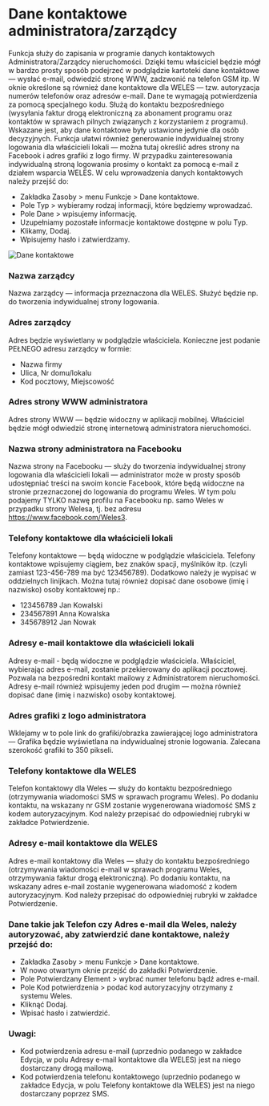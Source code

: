 # Dane kontaktowe administratora/zarządcy

Funkcja służy do zapisania w programie danych kontaktowych Administratora/Zarządcy nieruchomości. Dzięki temu właściciel będzie mógł w bardzo prosty sposób podejrzeć w podglądzie kartoteki dane kontaktowe — wysłać e-mail, odwiedzić stronę WWW, zadzwonić na telefon GSM itp. W oknie określone są również dane kontaktowe dla WELES — tzw. autoryzacja numerów telefonów oraz adresów e-mail. Dane te wymagają potwierdzenia za pomocą specjalnego kodu. Służą do kontaktu bezpośredniego (wysyłania faktur drogą elektroniczną za abonament programu oraz kontaktów w sprawach pilnych związanych z korzystaniem z programu). Wskazane jest, aby dane kontaktowe były ustawione jedynie dla osób decyzyjnych. Funkcja ułatwi również generowanie indywidualnej strony logowania dla właścicieli lokali — można tutaj określić adres strony na Facebook i adres grafiki z logo firmy. W przypadku zainteresowania indywidualną stroną logowania prosimy o kontakt za pomocą e-mail z działem wsparcia WELES. W celu wprowadzenia danych kontaktowych należy przejść do:

- Zakładka Zasoby > menu Funkcje > Dane kontaktowe.
- Pole Typ > wybieramy rodzaj informacji, które będziemy wprowadzać.
- Pole Dane > wpisujemy informację.
- Uzupełniamy pozostałe informacje kontaktowe dostępne w polu Typ.
- Klikamy, Dodaj.
- Wpisujemy hasło i zatwierdzamy.

![Dane kontaktowe](danekontaktowe.gif)

### Nazwa zarządcy

Nazwa zarządcy — informacja przeznaczona dla WELES. Służyć będzie np. do tworzenia indywidualnej strony logowania.

### Adres zarządcy

Adres będzie wyświetlany w podglądzie właściciela. Konieczne jest podanie PEŁNEGO adresu zarządcy w formie:

- Nazwa firmy
- Ulica, Nr domu/lokalu
- Kod pocztowy, Miejscowość

### Adres strony WWW administratora

Adres strony WWW — będzie widoczny w aplikacji mobilnej. Właściciel będzie mógł odwiedzić stronę internetową administratora nieruchomości.

### Nazwa strony administratora na Facebooku

Nazwa strony na Facebooku — służy do tworzenia indywidualnej strony logowania dla właścicieli lokali — administrator może w prosty sposób udostępniać treści na swoim koncie Facebook, które będą widoczne na stronie przeznaczonej do logowania do programu Weles. W tym polu podajemy TYLKO nazwę profilu na Facebooku np. samo Weles w przypadku strony Welesa, tj. bez adresu https://www.facebook.com/Weles3.

### Telefony kontaktowe dla właścicieli lokali

Telefony kontaktowe — będą widoczne w podglądzie właściciela. Telefony kontaktowe wpisujemy ciągiem, bez znaków spacji, myślników itp. (czyli zamiast 123-456-789 ma być 123456789). Dodatkowo należy je wypisać w oddzielnych linijkach. Można tutaj również dopisać dane osobowe (imię i nazwisko) osoby kontaktowej np.:

- 123456789 Jan Kowalski
- 234567891 Anna Kowalska
- 345678912 Jan Nowak

### Adresy e-mail kontaktowe dla właścicieli lokali

Adresy e-mail - będą widoczne w podglądzie właściciela. Właściciel, wybierając adres e-mail, zostanie przekierowany do aplikacji pocztowej. Pozwala na bezpośredni kontakt mailowy z Administratorem nieruchomości. Adresy e-mail również wpisujemy jeden pod drugim — można również dopisać dane (imię i nazwisko) osoby kontaktowej.

### Adres grafiki z logo administratora

Wklejamy w to pole link do grafiki/obrazka zawierającej logo administratora — Grafika będzie wyświetlana na indywidualnej stronie logowania. Zalecana szerokość grafiki to 350 pikseli.

### Telefony kontaktowe dla WELES

Telefon kontaktowy dla Weles — służy do kontaktu bezpośredniego (otrzymywania wiadomości SMS w sprawach programu Weles). Po dodaniu kontaktu, na wskazany nr GSM zostanie wygenerowana wiadomość SMS z kodem autoryzacyjnym. Kod należy przepisać do odpowiedniej rubryki w zakładce Potwierdzenie.

### Adresy e-mail kontaktowe dla WELES

Adres e-mail kontaktowy dla Weles — służy do kontaktu bezpośredniego (otrzymywania wiadomości e-mail w sprawach programu Weles, otrzymywania faktur drogą elektroniczną). Po dodaniu kontaktu, na wskazany adres e-mail zostanie wygenerowana wiadomość z kodem autoryzacyjnym. Kod należy przepisać do odpowiedniej rubryki w zakładce Potwierdzenie.

### Dane takie jak Telefon czy Adres e-mail dla Weles, należy autoryzować, aby zatwierdzić dane kontaktowe, należy przejść do:
- Zakładka Zasoby > menu Funkcje > Dane kontaktowe.
- W nowo otwartym oknie przejść do zakładki Potwierdzenie.
- Pole Potwierdzany Element > wybrać numer telefonu bądź adres e-mail.
- Pole Kod potwierdzenia > podać kod autoryzacyjny otrzymany z systemu Weles.
- Kliknąć Dodaj.
- Wpisać hasło i zatwierdzić.

### Uwagi:

- Kod potwierdzenia adresu e-mail (uprzednio podanego w zakładce Edycja, w polu Adresy e-mail kontaktowe dla WELES) jest na niego dostarczany drogą mailową.
- Kod potwierdzenia telefonu kontaktowego (uprzednio podanego w zakładce Edycja, w polu Telefony kontaktowe dla WELES) jest na niego dostarczany poprzez SMS.